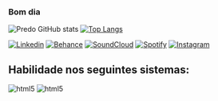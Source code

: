 ### Bom dia
![Predo GitHub stats](https://github-readme-stats.vercel.app/api?username=predo21&show_icons=true&theme=tokyonight)
[![Top Langs](https://github-readme-stats.vercel.app/api/top-langs/?username=predo21&layout=compact&theme=tokyonight)](https://github.com/predo21/github-readme-stats)

 [![Linkedin](https://img.shields.io/badge/LinkedIn-0077B5?style=for-the-badge&logo=linkedin&logoColor=white)](https://www.linkedin.com/in/predo21/)
 [![Behance](https://img.shields.io/badge/-Behance-blue?style=for-the-badge&logo=behance&logoColor=white)](https://www.behance.net/frxsty)
 [![SoundCloud](https://img.shields.io/badge/SoundCloud-FF3300?style=for-the-badge&logo=soundcloud&logoColor=white)](https://soundcloud.com/frxstys)
 [![Spotify](https://img.shields.io/badge/Spotify-1ED760?&style=for-the-badge&logo=spotify&logoColor=white)](https://open.spotify.com/artist/4KHXrKtOBAEngsyY060MDh?si=Ix8sIpe0RB-rpjyiF4rM0Q)
 [![Instagram](https://img.shields.io/badge/Instagram-E4405F?style=for-the-badge&logo=instagram&logoColor=white)](https://www.instagram.com/predxs/)
 
## Habilidade nos seguintes sistemas:
<div style="display: inline_block"> 
<img aling="center" alt="html5" src="https://img.shields.io/badge/Windows-0078D6?style=for-the-badge&logo=windows&logoColor=white"/>
<img aling="center" alt="html5" src="https://img.shields.io/badge/mac%20os-000000?style=for-the-badge&logo=apple&logoColor=white" />


</div>

